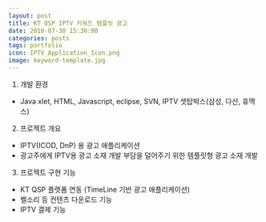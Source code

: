 ```yaml
---
layout: post
title: KT QSP IPTV 키워드 템플릿 광고 
date: 2010-07-30 15:30:00 
categories: posts 
tags: portfolio
icon: IPTV_Application_Icon.png
image: keyword-template.jpg
---
```


1) 개발 환경  
- Java xlet, HTML, Javascript, eclipse, SVN, IPTV 셋탑박스(삼성, 다산, 휴맥스)  

2) 프로젝트 개요  
- IPTV(ICOD, DnP) 용 광고 애플리케이션  
- 광고주에게 IPTV용 광고 소재 개발 부담을 덜어주기 위한 템플릿형 광고 소재 개발  

3) 프로젝트 구현 기능  
- KT QSP 플랫폼 연동 (TimeLine 기반 광고 애플리케이션)  
- 벨소리 등 컨텐츠 다운로드 기능  
- IPTV 결제 기능  
